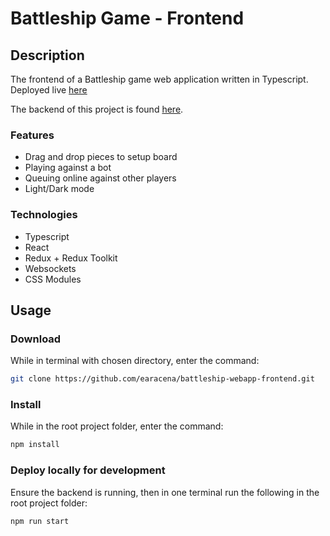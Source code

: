 # Battleship Game - Frontend

## Description

The frontend of a Battleship game web application written in Typescript. Deployed live [here](https://battleship-game.onrender.com)

The backend of this project is found [here](https://github.com/earacena/battleship-webapp-backend).

### Features

* Drag and drop pieces to setup board
* Playing against a bot
* Queuing online against other players
* Light/Dark mode

### Technologies

* Typescript
* React
* Redux + Redux Toolkit
* Websockets
* CSS Modules

## Usage

### Download

While in terminal with chosen directory, enter the command:

```bash
git clone https://github.com/earacena/battleship-webapp-frontend.git
```

### Install

While in the root project folder, enter the command:

```bash
npm install
```

### Deploy locally for development

Ensure the backend is running, then in one terminal run the following in the root project folder:

```bash
npm run start
```
